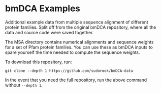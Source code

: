 # bmDCA Examples

Additional example data from multiple sequence alignment of different protein
families. Split off from the original bmDCA repository, where all the data and
source code were saved together.

The MSA directory contains numerical alignments and sequence weights for a set
of Pfam protein families. You can use these as bmDCA inputs to spare yourself
the time needed to compute the sequence weights.

To download this repository, run:

```
git clone --depth 1 https://github.com/sudorook/bmDCA-data
```

In the event that you need the full repository, run the above command without
`--depth 1`.
